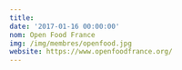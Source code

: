 ```yaml
---
title: 
date: '2017-01-16 00:00:00'
nom: Open Food France
img: /img/membres/openfood.jpg
website: https://www.openfoodfrance.org/
---
```


